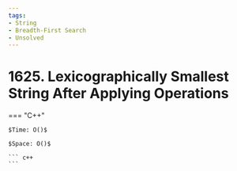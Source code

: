 ```yaml
---
tags:
- String
- Breadth-First Search
- Unsolved
---
```



# 1625. Lexicographically Smallest String After Applying Operations

=== "C++"

    $Time: O()$

    $Space: O()$

    ``` c++
    ```